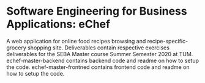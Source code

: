 # Software Engineering for Business Applications: eChef
A web application for online food recipes browsing and recipe-specific-grocery shopping site.
Deliverables contain respective exercises deliverables for the SEBA Master course Summer Semester 2020 at TUM.
echef-master-backend contains backend code and readme on how to setup the code.
echef-master-frontned contains frontend code and readme on how to setup the code.

